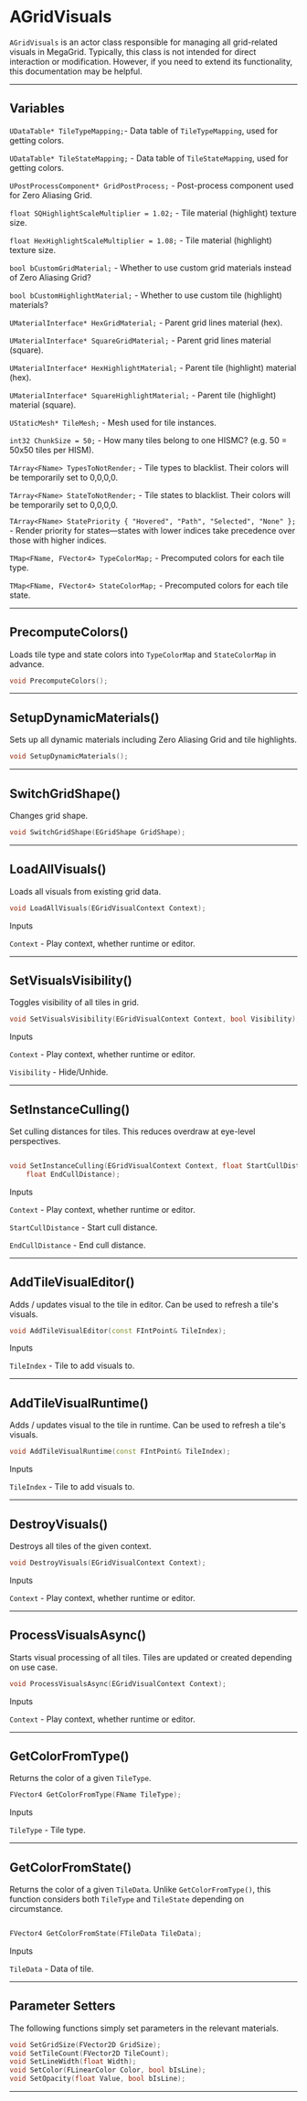 # AGridVisuals

`AGridVisuals` is an actor class responsible for managing all grid-related visuals in MegaGrid. Typically, this class is not intended for direct interaction or modification. However, if you need to extend its functionality, this documentation may be helpful.

---

## Variables

``UDataTable* TileTypeMapping;``- Data table of ``TileTypeMapping``, used for getting colors.

``UDataTable* TileStateMapping;`` - Data table of ``TileStateMapping``, used for getting colors.

``UPostProcessComponent* GridPostProcess;`` - Post-process component used for Zero Aliasing Grid.

``float SQHighlightScaleMultiplier = 1.02;`` - Tile material (highlight) texture size.

``float HexHighlightScaleMultiplier = 1.08;`` - Tile material (highlight) texture size.

``bool bCustomGridMaterial;`` - Whether to use custom grid materials instead of Zero Aliasing Grid?

``bool bCustomHighlightMaterial;`` - Whether to use custom tile (highlight) materials? 

``UMaterialInterface* HexGridMaterial;`` - Parent grid lines material (hex).

``UMaterialInterface* SquareGridMaterial;`` - Parent grid lines material (square).

``UMaterialInterface* HexHighlightMaterial;`` - Parent tile (highlight) material (hex).

``UMaterialInterface* SquareHighlightMaterial;`` - Parent tile (highlight) material (square).

``UStaticMesh* TileMesh;`` - Mesh used for tile instances.

``int32 ChunkSize = 50;`` - How many tiles belong to one HISMC? (e.g. 50 = 50x50 tiles per HISM).

``TArray<FName> TypesToNotRender;`` - Tile types to blacklist. Their colors will be temporarily set to 0,0,0,0.

``TArray<FName> StateToNotRender;`` -  Tile states to blacklist. Their colors will be temporarily set to 0,0,0,0.

``TArray<FName> StatePriority { "Hovered", "Path", "Selected", "None" };`` - Render priority for states—states with lower indices take precedence over those with higher indices.

``TMap<FName, FVector4> TypeColorMap;`` - Precomputed colors for each tile type.

``TMap<FName, FVector4> StateColorMap;`` -  Precomputed colors for each tile state.

---

## PrecomputeColors()

Loads tile type and state colors into `TypeColorMap` and `StateColorMap` in advance.

```cpp
void PrecomputeColors();
```

---

## SetupDynamicMaterials()

Sets up all dynamic materials including Zero Aliasing Grid and tile highlights.

```cpp
void SetupDynamicMaterials();
```

---

## SwitchGridShape()

Changes grid shape.

```cpp
void SwitchGridShape(EGridShape GridShape);
```

---

## LoadAllVisuals()

Loads all visuals from existing grid data.

```cpp
void LoadAllVisuals(EGridVisualContext Context);
```

<span class="highlight-text-normal">Inputs</span>

``Context`` - Play context, whether runtime or editor.

---

## SetVisualsVisibility()

Toggles visibility of all tiles in grid.

```cpp
void SetVisualsVisibility(EGridVisualContext Context, bool Visibility);
```

<span class="highlight-text-normal">Inputs</span>

``Context`` - Play context, whether runtime or editor.

``Visibility`` - Hide/Unhide.

---

## SetInstanceCulling()

Set culling distances for tiles. This reduces overdraw at eye-level perspectives.

```cpp

void SetInstanceCulling(EGridVisualContext Context, float StartCullDistance,
	float EndCullDistance);
```

<span class="highlight-text-normal">Inputs</span>

``Context`` - Play context, whether runtime or editor.

``StartCullDistance`` - Start cull distance.

``EndCullDistance`` - End cull distance.

---

## AddTileVisualEditor()

Adds / updates visual to the tile in editor. Can be used to refresh a tile's visuals.

```cpp
void AddTileVisualEditor(const FIntPoint& TileIndex);
```

<span class="highlight-text-normal">Inputs</span>

``TileIndex`` - Tile to add visuals to.

---

## AddTileVisualRuntime()

Adds / updates visual to the tile in runtime. Can be used to refresh a tile's visuals.

```cpp
void AddTileVisualRuntime(const FIntPoint& TileIndex);
```

<span class="highlight-text-normal">Inputs</span>

``TileIndex`` - Tile to add visuals to.

---

## DestroyVisuals()

Destroys all tiles of the given context.

```cpp
void DestroyVisuals(EGridVisualContext Context);
```

<span class="highlight-text-normal">Inputs</span>

``Context`` - Play context, whether runtime or editor.

---

## ProcessVisualsAsync()

Starts visual processing of all tiles. Tiles are updated or created depending on use case.

```cpp
void ProcessVisualsAsync(EGridVisualContext Context);
```

<span class="highlight-text-normal">Inputs</span>

``Context`` - Play context, whether runtime or editor.

---

## GetColorFromType()

Returns the color of a given ``TileType``.

```cpp
FVector4 GetColorFromType(FName TileType);
```

<span class="highlight-text-normal">Inputs</span>

``TileType`` - Tile type.

---

## GetColorFromState()

Returns the color of a given ``TileData``. Unlike ``GetColorFromType()``, this function considers both
``TileType`` and ``TileState`` depending on circumstance.

```cpp

FVector4 GetColorFromState(FTileData TileData);

```

<span class="highlight-text-normal">Inputs</span>

``TileData`` - Data of tile.

---


## Parameter Setters

The following functions simply set parameters in the relevant materials.


```cpp
void SetGridSize(FVector2D GridSize);
void SetTileCount(FVector2D TileCount);
void SetLineWidth(float Width);
void SetColor(FLinearColor Color, bool bIsLine);
void SetOpacity(float Value, bool bIsLine);
```

---